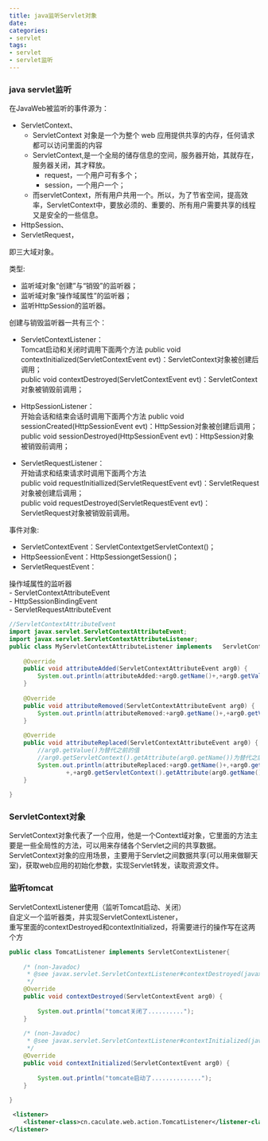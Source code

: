 ```yaml
---
title: java监听Servlet对象
date:
categories:
- servlet
tags:
- servlet
- servlet监听
---
```


### java servlet监听
在JavaWeb被监听的事件源为： 
- ServletContext、
  - ServletContext 对象是一个为整个 web 应用提供共享的内存，任何请求都可以访问里面的内容  
  - ServletContext,是一个全局的储存信息的空间，服务器开始，其就存在，服务器关闭，其才释放。  
    - request，一个用户可有多个；
    - session，一个用户一个；
  - 而servletContext，所有用户共用一个。所以，为了节省空间，提高效率，ServletContext中，要放必须的、重要的、所有用户需要共享的线程又是安全的一些信息。
- HttpSession、
- ServletRequest，  

即三大域对象。

类型:
- 监听域对象“创建”与“销毁”的监听器；
- 监听域对象“操作域属性”的监听器；
- 监听HttpSession的监听器。

创建与销毁监听器一共有三个：
- ServletContextListener：  
  Tomcat启动和关闭时调用下面两个方法
	public void contextInitialized(ServletContextEvent evt)：ServletContext对象被创建后调用；  
	public void contextDestroyed(ServletContextEvent evt)：ServletContext对象被销毁前调用；  
	
- HttpSessionListener：  
  开始会话和结束会话时调用下面两个方法
	public void sessionCreated(HttpSessionEvent evt)：HttpSession对象被创建后调用；  
	public void sessionDestroyed(HttpSessionEvent evt)：HttpSession对象被销毁前调用；  
	
- ServletRequestListener：  
	开始请求和结束请求时调用下面两个方法  
	public void requestInitiallized(ServletRequestEvent evt)：ServletRequest对象被创建后调用；  
	public void requestDestroyed(ServletRequestEvent evt)：ServletRequest对象被销毁前调用。


事件对象:  
- ServletContextEvent：ServletContextgetServletContext()；
- HttpSeessionEvent：HttpSessiongetSession()；
- ServletRequestEvent：


操作域属性的监听器  
	- ServletContextAttributeEvent  
	- HttpSessionBindingEvent  
	- ServletRequestAttributeEvent   


```java
//ServletContextAttributeEvent
import javax.servlet.ServletContextAttributeEvent;  
import javax.servlet.ServletContextAttributeListener;  
public class MyServletContextAttributeListener implements   ServletContextAttributeListener{
 
    @Override
    public void attributeAdded(ServletContextAttributeEvent arg0) {
        System.out.println(attributeAdded:+arg0.getName()+,+arg0.getValue());
    }
 
    @Override
    public void attributeRemoved(ServletContextAttributeEvent arg0) {
        System.out.println(attributeRemoved:+arg0.getName()+,+arg0.getValue());
    }
 
    @Override
    public void attributeReplaced(ServletContextAttributeEvent arg0) {
        //arg0.getValue()为替代之前的值
        //arg0.getServletContext().getAttribute(arg0.getName())为替代之后的值
        System.out.println(attributeReplaced:+arg0.getName()+,+arg0.getValue()
                +,+arg0.getServletContext().getAttribute(arg0.getName()));
    }
 
}
```

### ServletContext对象   
ServletContext对象代表了一个应用，他是一个Context域对象，它里面的方法主要是一些全局性的方法，可以用来存储各个Servlet之间的共享数据。  
ServletContext对象的应用场景，主要用于Servlet之间数据共享(可以用来做聊天室)，获取web应用的初始化参数，实现Servlet转发，读取资源文件。    

### 监听tomcat
ServletContextListener使用（监听Tomcat启动、关闭）  
自定义一个监听器类，并实现ServletContextListener，  
重写里面的contextDestroyed和contextInitialized，将需要进行的操作写在这两个方  

```java
public class TomcatListener implements ServletContextListener{  
  
    /* (non-Javadoc) 
     * @see javax.servlet.ServletContextListener#contextDestroyed(javax.servlet.ServletContextEvent) 
     */  
    @Override  
    public void contextDestroyed(ServletContextEvent arg0) {  
          
        System.out.println("tomcat关闭了..........");  
    }  
  
    /* (non-Javadoc) 
     * @see javax.servlet.ServletContextListener#contextInitialized(javax.servlet.ServletContextEvent) 
     */  
    @Override  
    public void contextInitialized(ServletContextEvent arg0) {  
          
        System.out.println("tomcate启动了..............");  
    }  
  
}  
```
```xml
 <listener>  
	<listener-class>cn.caculate.web.action.TomcatListener</listener-class>  
</listener> 
```
